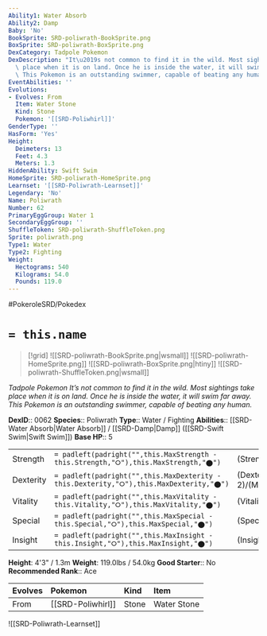 ```yaml
---
Ability1: Water Absorb
Ability2: Damp
Baby: 'No'
BookSprite: SRD-poliwrath-BookSprite.png
BoxSprite: SRD-poliwrath-BoxSprite.png
DexCategory: Tadpole Pokemon
DexDescription: "It\u2019s not common to find it in the wild. Most sightings take\
  \ place when it is on land. Once he is inside the water, it will swim far away.\
  \ This Pokemon is an outstanding swimmer, capable of beating any human."
EventAbilities: ''
Evolutions:
- Evolves: From
  Item: Water Stone
  Kind: Stone
  Pokemon: '[[SRD-Poliwhirl]]'
GenderType: ''
HasForm: 'Yes'
Height:
  Deimeters: 13
  Feet: 4.3
  Meters: 1.3
HiddenAbility: Swift Swim
HomeSprite: SRD-poliwrath-HomeSprite.png
Learnset: '[[SRD-Poliwrath-Learnset]]'
Legendary: 'No'
Name: Poliwrath
Number: 62
PrimaryEggGroup: Water 1
SecondaryEggGroup: ''
ShuffleToken: SRD-poliwrath-ShuffleToken.png
Sprite: poliwrath.png
Type1: Water
Type2: Fighting
Weight:
  Hectograms: 540
  Kilograms: 54.0
  Pounds: 119.0
---
```


#PokeroleSRD/Pokedex

# `= this.name`

> [!grid]
> ![[SRD-poliwrath-BookSprite.png|wsmall]]
> ![[SRD-poliwrath-HomeSprite.png]]
> ![[SRD-poliwrath-BoxSprite.png|htiny]]
> ![[SRD-poliwrath-ShuffleToken.png|wsmall]]


*Tadpole Pokemon*
*It’s not common to find it in the wild. Most sightings take place when it is on land. Once he is inside the water, it will swim far away. This Pokemon is an outstanding swimmer, capable of beating any human.*

**DexID**:: 0062
**Species**:: Poliwrath
**Type**:: Water / Fighting
**Abilities**:: [[SRD-Water Absorb|Water Absorb]] / [[SRD-Damp|Damp]] ([[SRD-Swift Swim|Swift Swim]])
**Base HP**:: 5

|           |                                                                                        |                                          |
| --------- | -------------------------------------------------------------------------------------- | ---------------------------------------- |
| Strength  | `= padleft(padright("",this.MaxStrength - this.Strength,"⭘"),this.MaxStrength,"⬤")`    | (Strength::3)/(MaxStrength::6)   |
| Dexterity | `= padleft(padright("",this.MaxDexterity - this.Dexterity,"⭘"),this.MaxDexterity,"⬤")` | (Dexterity:: 2)/(MaxDexterity::5) |
| Vitality  | `= padleft(padright("",this.MaxVitality - this.Vitality,"⭘"),this.MaxVitality,"⬤")`    | (Vitality::3)/(MaxVitality::6)   |
| Special   | `= padleft(padright("",this.MaxSpecial - this.Special,"⭘"),this.MaxSpecial,"⬤")`       | (Special::2)/(MaxSpecial::5)     |
| Insight   | `= padleft(padright("",this.MaxInsight - this.Insight,"⭘"),this.MaxInsight,"⬤")`       | (Insight::2)/(MaxInsight::5)     |

**Height**: 4'3" / 1.3m
**Weight**: 119.0lbs / 54.0kg
**Good Starter**:: No
**Recommended Rank**:: Ace

| Evolves   | Pokemon           | Kind   | Item        |
|:----------|:------------------|:-------|:------------|
| From      | [[SRD-Poliwhirl]] | Stone  | Water Stone |

![[SRD-Poliwrath-Learnset]]